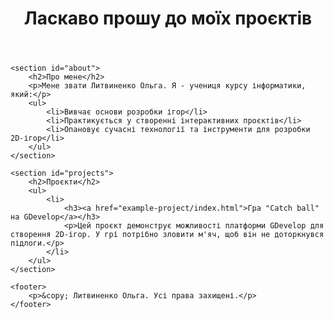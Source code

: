 <!DOCTYPE html>
<html lang="uk">
<head>
    <meta charset="UTF-8">
    <meta name="viewport" content="width=device-width, initial-scale=1.0">
    <title> Мої проєкти </title>
    <link rel="stylesheet" href="style.css">
</head>
<body>
    <header>
        <h1>Ласкаво прошу до моїх проєктів</h1>
    </header>

    <section id="about">
        <h2>Про мене</h2>
        <p>Мене звати Литвиненко Ольга. Я - учениця курсу інформатики, який:</p>
        <ul>
            <li>Вивчає основи розробки ігор</li>
            <li>Практикується у створенні інтерактивних проєктів</li>
            <li>Опановує сучасні технології та інструменти для розробки 2D-ігор</li>
        </ul>
    </section>

    <section id="projects">
        <h2>Проєкти</h2>
        <ul>
            <li>
                <h3><a href="example-project/index.html">Гра "Catch ball" на GDevelop</a></h3>
                <p>Цей проєкт демонструє можливості платформи GDevelop для створення 2D-ігор. У грі потрібно зловити м'яч, щоб він не доторкнувся підлоги.</p>
            </li>
        </ul>
    </section>

    <footer>
        <p>&copy; Литвиненко Ольга. Усі права захищені.</p>
    </footer>
</body>
</html> 


